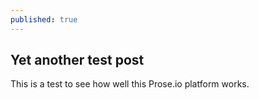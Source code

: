 ```yaml
---
published: true
---
```



## Yet another test post

This is a test to see how well this Prose.io platform works.
